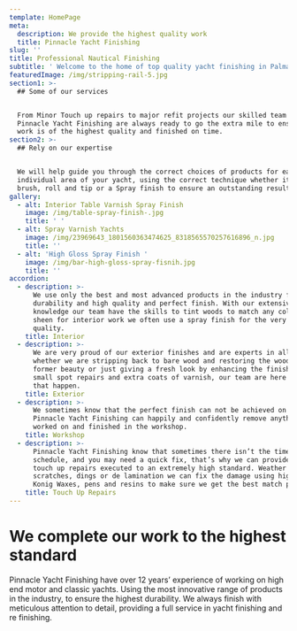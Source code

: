 ```yaml
---
template: HomePage
meta:
  description: We provide the highest quality work
  title: Pinnacle Yacht Finishing
slug: ''
title: Professional Nautical Finishing
subtitle: ' Welcome to the home of top quality yacht finishing in Palma De Mallorca'
featuredImage: /img/stripping-rail-5.jpg
section1: >-
  ## Some of our services


  From Minor Touch up repairs to major refit projects our skilled team at
  Pinnacle Yacht Finishing are always ready to go the extra mile to ensure your
  work is of the highest quality and finished on time.
section2: >-
  ## Rely on our expertise


  We will help guide you through the correct choices of products for each
  individual area of your yacht, using the correct technique whether it be
  brush, roll and tip or a Spray finish to ensure an outstanding result.
gallery:
  - alt: Interior Table Varnish Spray Finish
    image: /img/table-spray-finish-.jpg
    title: ' '
  - alt: Spray Varnish Yachts
    image: /img/23969643_1801560363474625_8318565570257616896_n.jpg
    title: ''
  - alt: 'High Gloss Spray Finish '
    image: /img/bar-high-gloss-spray-fisnih.jpg
    title: ''
accordion:
  - description: >-
      We use only the best and most advanced products in the industry for
      durability and high quality and perfect finish. With our extensive product
      knowledge our team have the skills to tint woods to match any colour or
      sheen for interior work we often use a spray finish for the very best
      quality.
    title: Interior
  - description: >-
      We are very proud of our exterior finishes and are experts in all areas
      whether we are stripping back to bare wood and restoring the wood to its
      former beauty or just giving a fresh look by enhancing the finish with
      small spot repairs and extra coats of varnish, our team are here to make
      that happen.
    title: Exterior
  - description: >-
      We sometimes know that the perfect finish can not be achieved on board.
      Pinnacle Yacht Finishing can happily and confidently remove anything to be
      worked on and finished in the workshop. 
    title: Workshop
  - description: >-
      Pinnacle Yacht Finishing know that sometimes there isn’t the time in the
      schedule, and you may need a quick fix, that’s why we can provide on board
      touch up repairs executed to an extremely high standard. Weather these be
      scratches, dings or de lamination we can fix the damage using high quality
      Konig Waxes, pens and resins to make sure we get the best match possible.
    title: Touch Up Repairs
---
```

# We complete our work to the highest standard

Pinnacle Yacht Finishing have over 12 years’ experience of working on high end motor and classic yachts.  Using the most innovative range of products in the industry, to ensure the highest durability. We always finish with meticulous attention to detail, providing a full service in yacht finishing and re finishing.
